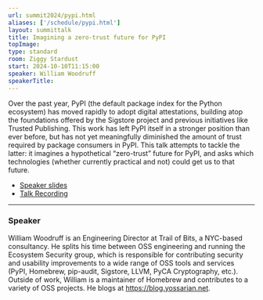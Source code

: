 ```yaml
---
url: summit2024/pypi.html
aliases: ['/schedule/pypi.html']
layout: summittalk
title: Imagining a zero-trust future for PyPI
topImage:
type: standard
room: Ziggy Stardust
start: 2024-10-10T11:15:00
speaker: William Woodruff 
speakerTitle:
---
```


<div class="font-google font-medium">


Over the past year, PyPI (the default package index for the Python ecosystem) has moved rapidly to adopt digital attestations, building atop the foundations offered by the Sigstore project and previous initiatives like Trusted Publishing. This work has left PyPI itself in a stronger position than ever before, but has not yet meaningfully diminished the amount of trust required by package consumers in PyPI. This talk attempts to tackle the latter: it imagines a hypothetical “zero-trust” future for PyPI, and asks which technologies (whether currently practical and not) could get us to that future. 

* [Speaker slides](https://yossarian.net/res/pub/transparency-2024.pdf)
* [Talk Recording](https://youtu.be/ZVC9dwmqX2s?si=8xc_EfYbEqbHOc2a)

---

### Speaker

William Woodruff is an Engineering Director at Trail of Bits, a NYC-based consultancy. He splits his time between OSS engineering and running the Ecosystem Security group, which is responsible for contributing security and usability improvements to a wide range of OSS tools and services (PyPI, Homebrew, pip-audit, Sigstore, LLVM, PyCA Cryptography, etc.). Outside of work, William is a maintainer of Homebrew and contributes to a variety of OSS projects. He blogs at https://blog.yossarian.net.

</div>